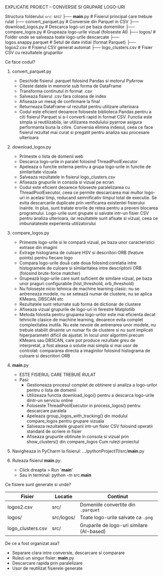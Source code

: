
EXPLICATIE PROIECT – CONVERSIE SI GRUPARE LOGO-URI

Structura folderului `src`:
src/
├── __main__.py                # Fisierul principal care trebuie rulat
├── convert_parquet.py         # Conversie din Parquet in CSV
├── download_logos.py          # Descarca logo-uri pe baza domeniilor
├── compare_logos.py           # Grupeaza logo-urile vizual (foloseste AI)
├── logos/                     # Folder unde se salveaza toate logo-urile descarcate
├── logos.snappy.parquet       # Setul de date initial (format Parquet)
├── logos2.csv                 # Fisierul CSV generat automat
├── logo_clusters.csv          # Fisier CSV cu rezultatele gruparilor

Ce face codul?

1. convert_parquet.py
   - Deschide fisierul .parquet folosind Pandas si motorul PyArrow
   - Citeste datele in memorie sub forma de DataFrame
   - Transforma continutul in format .csv
   - Salveaza fisierul .csv fara coloana de index
   - Afiseaza un mesaj de confirmare la final
   - Returneaza DataFrame-ul rezultat pentru utilizare ulterioara 
   - Codul este eficient deoarece foloseste biblioteca Pandas pentru a citi fisierul Parquet si a-l converti rapid in format CSV. Functia este simpla si reutilizabila, iar utilizarea modulului pyarrow asigura performanta buna la citire. Conversia elimina indexul, ceea ce face fisierul rezultat mai curat si pregatit pentru analiza sau procesare ulterioara

2. download_logos.py
   - Primeste o lista de domenii web
   - Descarca logo-urile in paralel folosind ThreadPoolExecutor
   - Apeleaza o functie externa pentru a grupa logo-urile in functie de similaritate vizuala
   - Salveaza rezultatele in fisierul logo_clusters.csv
   - Afiseaza grupurile in consola si vizual pe ecran
   - Codul este eficient deoarece foloseste paralelizarea cu ThreadPoolExecutor, ceea ce permite descarcarea mai multor logo-uri in acelasi timp, reducand semnificativ timpul total de executie. Se evita descarcarile duplicate prin verificarea existentei fisierului inainte. In plus, sunt tratate erorile de retea pentru a preveni blocarea programului. Logo-urile sunt grupate si salvate intr-un fisier CSV pentru analiza ulterioara, iar rezultatele sunt afisate si vizual, ceea ce imbunatateste experienta utilizatorului
  
3. compare_logos.py
   - Primeste logo-urile si le compară vizual, pe baza unor caracteristici extrase din imagini
   - Extrage histograma de culoare HSV si descriitori ORB (feature points) pentru fiecare logo
   - Compara logo-urile două cate doua folosind:corelatia intre histogramele de culoare si  similaritatea intre descriptorii ORB (folosind brute-force matcher)
   - Grupează logo-urile care sunt suficient de similare vizual, pe baza unor praguri configurabile (hist_threshold, orb_threshold)
   - Nu folosește nicio tehnica de machine learning clasic: nu se antreneaza modele, nu se setează numar de clustere, nu se aplica KMeans, DBSCAN etc
   - Rezultatele sunt returnate sub forma de dictionar de clustere
   - Afiseaza vizual grupurile de logo-uri in ferestre Matplotlib
   - Metoda folosita pentru gruparea logo-urilor este mai eficienta decat tehnicile clasice de machine learning, deoarece evita complet complexitatea inutila. Nu este nevoie de antrenarea unor modele, nu trebuie stabilit dinainte un numar fix de clustere si nu sunt implicati hiperparametri dificil de ajustat. In locul unor algoritmi precum KMeans sau DBSCAN, care pot produce rezultate greu de interpretat, a fost aleasa o solutie mai simpla si mai usor de controlat: compararea directa a imaginilor folosind histograma de culoare si descriitori ORB

4. __main__.py
   - ESTE FISIERUL CARE TREBUIE RULAT
   - Pasi:
     - Gestioneaza procesul complet de obtinere si analiza a logo-urilor pentru o lista de domenii
     - Utilizeaza functia download_logo() pentru a descarca logo-urile dintr-un serviciu online
     - Foloseste ThreadPoolExecutor in process_logos() pentru descarcare paralela
     - Apeleaza group_logos_with_tracking() din modulul compare_logos pentru grupare vizuala
     - Salveaza rezultatele gruparii intr-un fisier CSV folosind operatii standard de scriere in fisier
     - Afiseaza grupurile obtinute in consola si vizual prin show_clusters() din compare_logos
Cum rulezi proiectul

1. Navigheaza in PyCharm la fisierul:
   .../pythonProject11/src/__main__.py

2. Ruleaza fisierul __main__.py:
   - Click dreapta > Run '__main__'
   - Sau in terminal:
     python -m src.__main__

Ce fisiere sunt generate si unde?

| Fisier               | Locatie       | Continut                                         |
|----------------------|----------------|--------------------------------------------------|
| logos2.csv           | src/           | Domeniile convertite din `.parquet`             |
| logos/               | src/logos/     | Toate logo-urile salvate ca `.png`              |
| logo_clusters.csv    | src/           | Gruparile de logo-uri similare (AI-based)       |

De ce a fost organizat asa?

- Separare clara intre conversie, descarcare si comparare
- Rulezi un singur fisier: __main__.py
- Descarcare rapida prin paralelizare
- Usor de reutilizat fisierele generate

